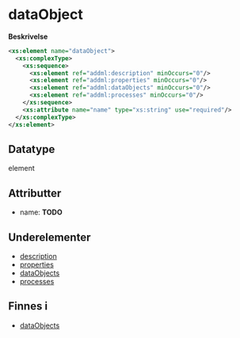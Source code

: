 # dataObject

**Beskrivelse**

```xml
<xs:element name="dataObject">
  <xs:complexType>
    <xs:sequence>
      <xs:element ref="addml:description" minOccurs="0"/>
      <xs:element ref="addml:properties" minOccurs="0"/>
      <xs:element ref="addml:dataObjects" minOccurs="0"/>
      <xs:element ref="addml:processes" minOccurs="0"/>
    </xs:sequence>
    <xs:attribute name="name" type="xs:string" use="required"/>
  </xs:complexType>
</xs:element>
```

## Datatype
element

## Attributter
*  name: **TODO**

## Underelementer
* [description](description.md)
* [properties](properties.md)
* [dataObjects](dataObjects.md)
* [processes](processes.md)

## Finnes i
* [dataObjects](dataObjects.md)